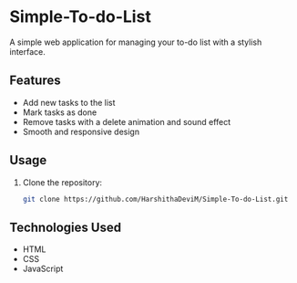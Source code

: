 # Simple-To-do-List
A simple web application for managing your to-do list with a stylish interface.

## Features

- Add new tasks to the list
- Mark tasks as done
- Remove tasks with a delete animation and sound effect
- Smooth and responsive design

## Usage

1. Clone the repository:

   ```bash
   git clone https://github.com/HarshithaDeviM/Simple-To-do-List.git

## Technologies Used
- HTML
- CSS
- JavaScript
